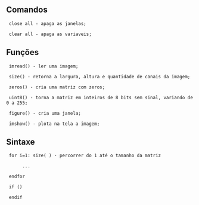 ## Comandos

     close all - apaga as janelas;

     clear all - apaga as variaveis;

## Funções 

     imread() - ler uma imagem;

     size() - retorna a largura, altura e quantidade de canais da imagem;

     zeros() - cria uma matriz com zeros;

     uint8() - torna a matriz em inteiros de 8 bits sem sinal, variando de 0 a 255;

     figure() - cria uma janela;

     imshow() - plota na tela a imagem;

## Sintaxe

     for i=1: size( ) - percorrer do 1 até o tamanho da matriz

          ...

     endfor

     if ()

     endif
